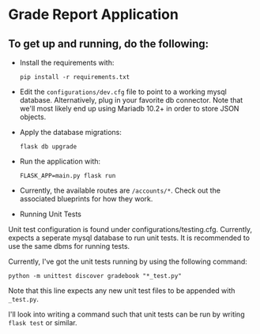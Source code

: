 #  Grade Report Application
## To get up and running, do the following:

* Install the requirements with:
    ```
    pip install -r requirements.txt
    ```
* Edit the `configurations/dev.cfg` file to point to a working mysql database.
Alternatively, plug in your favorite db connector. Note that we'll most likely
end up using Mariadb 10.2+ in order to store JSON objects.

* Apply the database migrations:

    ``
    flask db upgrade
    ``


* Run the application with:

    ``
    FLASK_APP=main.py flask run
    ``

* Currently, the available routes are  `/accounts/*`. Check out the associated
blueprints for how they work.

* Running Unit Tests

Unit test configuration is found under configurations/testing.cfg. Currently,
expects a seperate mysql database to run unit tests. It is recommended to use
the same dbms for running tests.

Currently, I've got the unit tests running by using the following command:

  ```
  python -m unittest discover gradebook "*_test.py"
  ```

  Note that this line expects any new unit test files to be appended with
  `_test.py`.

  I'll look into writing a command such that unit tests can be run by writing
  `flask test` or similar.
